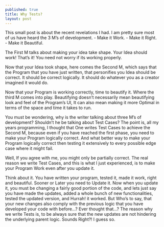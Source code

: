 ```yaml
---
published: true
title: Why Tests?
layout: post
---
```

This small post is about the recent revelations I had. I am pretty sure most of us have heard the 3 M’s of development. - Make it Work. - Make it Right. - Make it Beautiful.

The First M talks about making your idea take shape. Your Idea should work! That’s it! You need not worry if its working properly.

Now that your Idea took shape, here comes the Second M, which says that the Program that you have just written, that personifies you Idea should be correct. It should be correct logically. It should do whatever you as a creator imagined it would do.

Now that your Program is working correctly, time to beautify it. Where the third M comes into play. Beautifying doesn’t necessarily mean beautifying look and feel of the Program’s UI, It can also mean making it more Optimal in terms of the space and time it takes to run.

You must be wondering, why is the writer talking about three M’s of development? Shouldn’t he be talking about Test Cases? The point is, all my years programming, I thought that One writes Test Cases to achieve the Second M, because even if you have reached the first phase, you need to make your Program logically correct. And what better way to make your Program logically correct then testing it extensively to every possible edge case where it might fail.

Well, If you agree with me, you might only be partially correct. The real reason we write Test Cases, and this is what I just experienced, is to make your Program Work even after you update it.

Think about it. You have written your program, tested it, made it work, right and beautiful. Sooner or Later you need to Update it. Now when you update it, you must be changing a fairly good portion of the code, and lets just say you have made the updates, added a whole bunch of new functionalities, tested the updated version, and Hurrah! it worked. But Who’s to say, that your new changes also comply with the previous logic that you have developed your code with before…? Ever thought that…? The reason why we write Tests is, to be always sure that the new updates are not hindering the underlying parent logic. Sounds Right?! I guess so.
